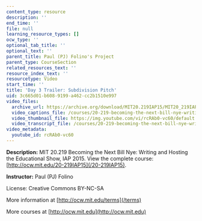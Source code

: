 ```yaml
---
content_type: resource
description: ''
end_time: ''
file: null
learning_resource_types: []
ocw_type: ''
optional_tab_title: ''
optional_text: ''
parent_title: Paul (PJ) Folino's Project
parent_type: CourseSection
related_resources_text: ''
resource_index_text: ''
resourcetype: Video
start_time: ''
title: 'Day 3 Trailer: Subdivision Pitch'
uid: 3c665d01-b608-9199-a462-cc2b1510e997
video_files:
  archive_url: https://archive.org/download/MIT20.219IAP15/MIT20_219IAP15_PJ_D03_Pitch_360p.mp4
  video_captions_file: /courses/20-219-becoming-the-next-bill-nye-writing-and-hosting-the-educational-show-january-iap-2015/81f8994acea253a0ab9ba63a12448a8d_rcRAb0-vc60.vtt
  video_thumbnail_file: https://img.youtube.com/vi/rcRAb0-vc60/default.jpg
  video_transcript_file: /courses/20-219-becoming-the-next-bill-nye-writing-and-hosting-the-educational-show-january-iap-2015/6b070fc9e73d9123202e6bd13d7ded5e_rcRAb0-vc60.pdf
video_metadata:
  youtube_id: rcRAb0-vc60
---
```


**Description:** MIT 20.219 Becoming the Next Bill Nye: Writing and Hosting the Educational Show, IAP 2015. View the complete course: [http://ocw.mit.edu/20-219IAP15](/20-219IAP15).

**Instructor:** Paul (PJ) Folino

License: Creative Commons BY-NC-SA

More information at [http://ocw.mit.edu/terms](/terms)

More courses at [http://ocw.mit.edu](http://ocw.mit.edu)



